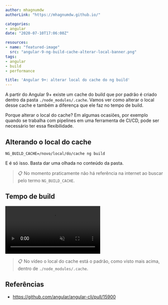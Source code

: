 ```yaml
---
author: mhagnumdw
authorLink: "https://mhagnumdw.github.io/"

categories:
- angular
date: "2020-07-10T17:06:00Z"

resources:
- name: "featured-image"
  src: "angular-9-ng-build-cache-alterar-local-banner.png"
tags:
- angular
- build
- performance

title: 'Angular 9+: alterar local do cache do ng build'
---
```


A partir do Angular 9+ existe um cache do build que por padrão é criado dentro da pasta `./node_modules/.cache`. Vamos ver como alterar o local desse cache e também a diferença que ele faz no tempo de build.

<!--more-->

Porque alterar o local do cache? Em algumas ocasiões, por exemplo quando se trabalha com pipelines em uma ferramenta de CI/CD, pode ser necessário ter essa flexibilidade.

## Alterando o local do cache

```shell
NG_BUILD_CACHE=/novo/local/do/cache ng build
```

E é só isso. Basta dar uma olhada no conteúdo da pasta.

> 📋 No momento praticamente não há referência na internet ao buscar pelo termo `NG_BUILD_CACHE`.

## Tempo de build

<video muted autoplay controls style="width=:100%;padding: unset;">
    <source src="angular-9-ng-build-cache-alterar-local.mp4" type="video/mp4">
    Your browser does not support the video tag.
</video>

> 📋 No vídeo o local do cache está o padrão, como visto mais acima, dentro de `./node_modules/.cache`.

## Referências

- <https://github.com/angular/angular-cli/pull/15900>
